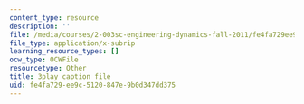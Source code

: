 ```yaml
---
content_type: resource
description: ''
file: /media/courses/2-003sc-engineering-dynamics-fall-2011/fe4fa729ee9c5120847e9b0d347dd375_jROTMB142T0.vtt
file_type: application/x-subrip
learning_resource_types: []
ocw_type: OCWFile
resourcetype: Other
title: 3play caption file
uid: fe4fa729-ee9c-5120-847e-9b0d347dd375
---
```

